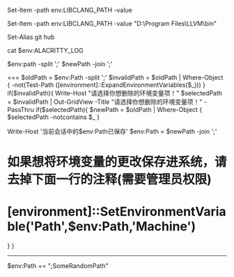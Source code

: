 
Set-Item -path env:LIBCLANG_PATH -value                                                                             



Set-Item -path env:LIBCLANG_PATH -value "D:\Program Files\LLVM\bin"


Set-Alias git hub

cat $env:ALACRITTY_LOG

$env:path -split ';'
$newPath -join ';'

===
$oldPath = $env:Path -split ';'
$invalidPath = $oldPath | Where-Object {
-not(Test-Path ([environment]::ExpandEnvironmentVariables($_)))
}
if($invalidPath){
Write-Host "请选择你想删除的环境变量项！"
$selectedPath = $invalidPath | Out-GridView -Title "请选择你想删除的环境变量项！" -PassThru
if($selectedPath){
$newPath = $oldPath | Where-Object {
$selectedPath -notcontains $_
}

Write-Host '当前会话中的$env:Path已保存'
$env:Path = $newPath -join ';'

# 如果想将环境变量的更改保存进系统，请去掉下面一行的注释(需要管理员权限)
# [environment]::SetEnvironmentVariable('Path',$env:Path,'Machine')
}
}


---
$env:Path += ";SomeRandomPath"
